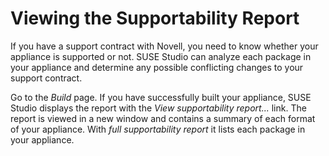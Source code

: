 # Viewing the Supportability Report

If you have a support contract with Novell, you need to know whether your appliance is supported or not. SUSE Studio can analyze each package in your appliance and determine any possible conflicting changes to your support contract.

Go to the *Build* page. If you have successfully built your appliance, SUSE Studio displays the report with the *View supportability report...* link. The report is viewed in a new window and contains a summary of each format of your appliance. With *full supportability report* it lists each package in your appliance.